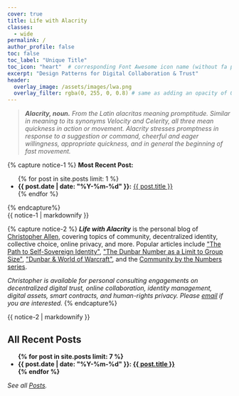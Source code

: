 ```yaml
---
cover: true
title: Life with Alacrity
classes:
  - wide
permalink: /
author_profile: false
toc: false
toc_label: "Unique Title"
toc_icon: "heart"  # corresponding Font Awesome icon name (without fa prefix)
excerpt: "Design Patterns for Digital Collaboration & Trust"
header:
  overlay_image: /assets/images/lwa.png
  overlay_filter: rgba(0, 255, 0, 0.8) # same as adding an opacity of 0.5 to a black background      
---
```

<style>
@media screen and (min-width: 80em) {
  .sidebar {
    display: none;
}
.wrapper .page__title {
  text-decoration: none !important;
  text-shadow: 6px 6px 15px #000000;
}
  .page__hero--overlay .page__lead {
    max-width: 768px;
    text-shadow: 6px 6px 15px #000000;
}
#main {
    margin-left: -41px;
}
}
@media screen and (max-width: 42em) {
  .sidebar {
    display: none;
}
}
</style>

> ___Alacrity, noun.__ From the Latin alacritas meaning promptitude. Similar in meaning to its synonyms Velocity and Celerity, all three mean quickness in action or movement. Alacrity stresses promptness in response to a suggestion or command, cheerful and eager willingness, appropriate quickness, and in general the beginning of fast movement._

{% capture notice-1 %}
<b>Most Recent Post:</b>
<ul>
{% for post in site.posts limit: 1 %}
<li><b>{{ post.date | date: "%Y-%m-%d" }}:</b> <a href="{{ post.url }}">{{ post.title }}</a></li>
{% endfor %}
</ul>
{% endcapture%}

<div class="notice--success">{{ notice-1 | markdownify }}</div>


{% capture notice-2 %}
***Life with Alacrity*** is the personal blog of [Christopher Allen](/about/), covering topics of community, decentralized identity, collective choice, online privacy, and more. Popular articles include ["The Path to Self-Sovereign Identity"](https://www.lifewithalacrity.com/article/the-path-to-self-soverereign-identity/), ["The Dunbar Number as a Limit to Group Size"](https://www.lifewithalacrity.com/article/the-dunbar-number-as-a-limit-to-group-sizes/), ["Dunbar & World of Warcraft"](https://www.lifewithalacrity.com/article/dunbar-world-of-warcraft/), and the [Community by the Numbers series](https://www.lifewithalacrity.com/tags/#community-by-the-numbers).

_Christopher is available for personal consulting engagements on decentralized digital trust, online collaboration, identity management, digital assets, smart contracts, and human-rights privacy. Please [email](mailto:ChristopherA@LifeWithAlacrity.com) if you are interested._
{% endcapture%}

<div class="notice--info introduction">{{ notice-2 | markdownify }}</div>

## All Recent Posts

<ul style="font-weight: bold">
{% for post in site.posts limit: 7 %}
<li><b>{{ post.date | date: "%Y-%m-%d" }}:</b> <a href="{{ post.url | relative_url }}">{{ post.title }}</a></li>
{% endfor %}
</ul>

_See all [Posts](/posts/)._
<!-- <figure class="half">
    <a href="/assets/images/foo-bar-identity.jpg"><img src="/assets/images/foo-bar-identity.jpg"></a>
    <a href="/assets/images/foo-bar-identity-th.jpg"><img src="/assets/images/foo-bar-identity-th.jpg"></a>
    <figcaption>Caption describing these two images.</figcaption>
</figure> -->